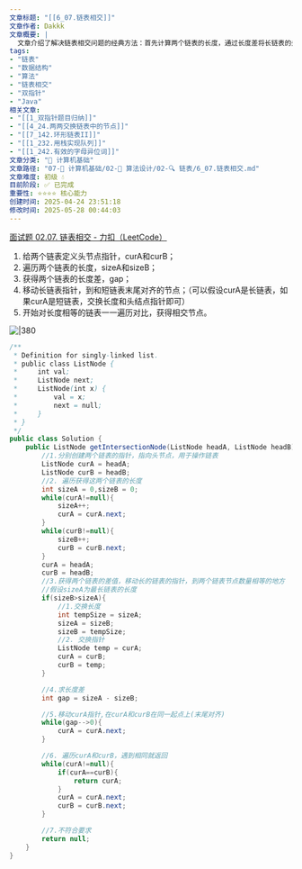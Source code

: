 ```yaml
---
文章标题: "[[6_07.链表相交]]" 
文章作者: Dakkk
文章概要: |
  文章介绍了解决链表相交问题的经典方法：首先计算两个链表的长度，通过长度差将长链表的头指针向前移动，使其与短链表末尾对齐。随后同步遍历两个链表，第一个相等的节点即为相交点。
tags:
- "链表"
- "数据结构"
- "算法"
- "链表相交"
- "双指针"
- "Java"
相关文章:
- "[[1_双指针题目归纳]]"
- "[[4_24.两两交换链表中的节点]]"
- "[[7_142.环形链表II]]"
- "[[1_232.用栈实现队列]]"
- "[[1_242.有效的字母异位词]]"
文章分类: "📐 计算机基础"
文章路径: "07-📐 计算机基础/02-🧮 算法设计/02-🔍 链表/6_07.链表相交.md"
文章难度: 初级 💧
目前阶段: ✅ 已完成
重要性: ⭐⭐⭐⭐ 核心能力
创建时间: 2025-04-24 23:51:18
修改时间: 2025-05-28 00:44:03
---
```


[面试题 02.07. 链表相交 - 力扣（LeetCode）](https://leetcode.cn/problems/intersection-of-two-linked-lists-lcci/description/)

1. 给两个链表定义头节点指针，curA和curB；
2. 遍历两个链表的长度，sizeA和sizeB；
3. 获得两个链表的长度差，gap；
4. 移动长链表指针，到和短链表末尾对齐的节点；（可以假设curA是长链表，如果curA是短链表，交换长度和头结点指针即可）
5. 开始对长度相等的链表一一遍历对比，获得相交节点。

![|380](https://my-obsidian-image.oss-cn-guangzhou.aliyuncs.com/2024/04/941b72affd53871a15fbcae4f56914d3.png)


```java
/**
 * Definition for singly-linked list.
 * public class ListNode {
 *     int val;
 *     ListNode next;
 *     ListNode(int x) {
 *         val = x;
 *         next = null;
 *     }
 * }
 */
public class Solution {
    public ListNode getIntersectionNode(ListNode headA, ListNode headB) {
        //1.分别创建两个链表的指针，指向头节点，用于操作链表
        ListNode curA = headA;
        ListNode curB = headB;
        //2. 遍历获得这两个链表的长度
        int sizeA = 0,sizeB = 0;
        while(curA!=null){
            sizeA++;
            curA = curA.next;
        }
        while(curB!=null){
            sizeB++;
            curB = curB.next;
        }
        curA = headA;
        curB = headB;
        //3.获得两个链表的差值，移动长的链表的指针，到两个链表节点数量相等的地方
        //假设sizeA为最长链表的长度
        if(sizeB>sizeA){
            //1.交换长度
            int tempSize = sizeA;
            sizeA = sizeB;
            sizeB = tempSize;
            //2. 交换指针
            ListNode temp = curA;
            curA = curB;
            curB = temp;
        }

        //4.求长度差
        int gap = sizeA - sizeB;

        //5.移动curA指针,在curA和curB在同一起点上(末尾对齐)
        while(gap-->0){
            curA = curA.next;
        }

        //6. 遍历curA和curB，遇到相同就返回
        while(curA!=null){
            if(curA==curB){
                return curA;
            }
            curA = curA.next;
            curB = curB.next;
        }

        //7.不符合要求
        return null;
    }
}
```